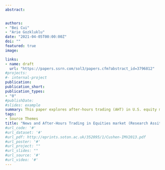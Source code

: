 ```yaml
---
abstract: 

 
authors:
- "Bei Cui"
- "Arie Gozkluklu"
date: "2021-04-05T00:00:00Z"
doi: ""
featured: true
image:

links:
- name: draft
  url: "https://papers.ssrn.com/sol3/papers.cfm?abstract_id=3796812"
#projects:
#- internal-project
publication: 
publication_short:
publication_types:
- "0"
#publishDate: 
#slides: example
summary: This paper explores after-hours trading (AHT) in U.S. equity markets.
tags:
- Source Themes
title: "News and After-Hours Trading in Equities market (Research Assitant)"
#url_code: '#'
#url_dataset: '#'
#url_pdf: http://eprints.soton.ac.uk/352095/1/Cushen-IMV2013.pdf
#url_poster: '#'
#url_project: ""
#url_slides: ""
#url_source: '#'
#url_video: '#'
---
```


